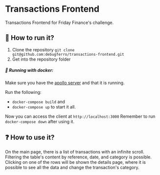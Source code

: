 # Transactions Frontend

Transactions Frontend for Friday Finance's challenge.

## 🚀 How to run it?

1. Clone the repository `git clone git@github.com:debugferro/transactions-frontend.git`
2. Get into the repository folder

##### 🐳 Running with docker:

Make sure you have the [apollo server](https://github.com/debugferro/transactions-backend) and that it is running.

Run the following:

- `docker-compose build` and
- `docker-compose up` to start it all.

Now you can access the client at `http://localhost:3000`
Remember to run `docker-compose down` after using it.

## ❓ How to use it?

On the main page, there is a list of transactions with an infinite scroll. Filtering the table's content by reference, date, and category is possible.
Clicking on one of the rows will be shown the details page, where it is possible to see all the data and change the transaction's category.

